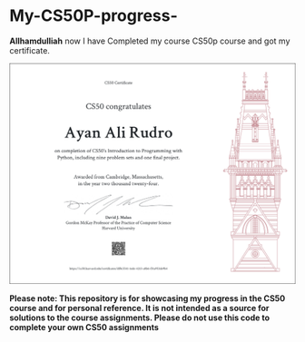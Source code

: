 # My-CS50P-progress-
**Allhamdulliah** now I have Completed my course CS50p course and got my certificate.

![CS50p Certificate](CS50P.png)

**Please note: This repository is for showcasing my progress in the CS50 course and for personal reference. It is not intended as a source for solutions to the course assignments. Please do not use this code to complete your own CS50 assignments**
